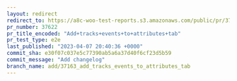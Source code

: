 ```yaml
---
layout: redirect
redirect_to: https://a8c-woo-test-reports.s3.amazonaws.com/public/pr/37622/e2e/index.html
pr_number: 37622
pr_title_encoded: "Add+tracks+events+to+attributes+tab"
pr_test_type: e2e
last_published: "2023-04-07 20:40:36 +0000"
commit_sha: e30f07c037e5c77390ab5a6a37d40f6cf23d5b59
commit_message: "Add changelog"
branch_name: add/37163_add_tracks_events_to_attributes_tab
---
```

